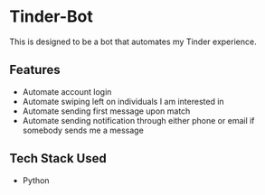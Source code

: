 # Tinder-Bot
This is designed to be a bot that automates my Tinder experience.

## Features
- Automate account login
- Automate swiping left on individuals I am interested in
- Automate sending first message upon match
- Automate sending notification through either phone or email if somebody sends me a message

## Tech Stack Used
- Python
